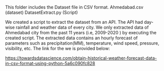 This folder includes the Dataset file in CSV format.
Ahmedabad.csv (dataset)
DatasetExtract.py (Script)

We created a script to extract the dataset from an API. The API had day-wise rainfall and weather data of every city. We only extracted data of Ahmedabad city from the past 11 years (i.e, 2009-2020 ) by executing the created script. 
The extracted data contains an hourly forecast of parameters such as precipitation(MM), temperature, wind speed, pressure, visibility, etc.
The link for the we is provided below: 


https://towardsdatascience.com/obtain-historical-weather-forecast-data-in-csv-format-using-python-5a6c090fc828